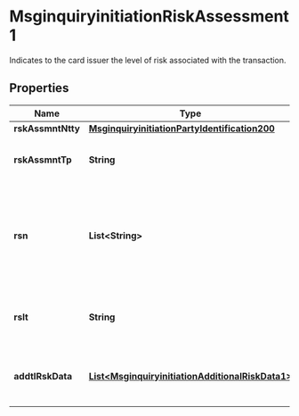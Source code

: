 

# MsginquiryinitiationRiskAssessment1

Indicates to the card issuer the level of risk associated with the transaction.

## Properties

| Name | Type | Description | Notes |
|------------ | ------------- | ------------- | -------------|
|**rskAssmntNtty** | [**MsginquiryinitiationPartyIdentification200**](MsginquiryinitiationPartyIdentification200.md) |  |  [optional] |
|**rskAssmntTp** | **String** | The type of Risk Assessment performed. |  [optional] |
|**rsn** | **List&lt;String&gt;** | The code(s) indentify the factor(s) that contributed to the Risk Score. |  [optional] |
|**rslt** | **String** | The score indicating the level of risk for the transaction. |  [optional] |
|**addtlRskData** | [**List&lt;MsginquiryinitiationAdditionalRiskData1&gt;**](MsginquiryinitiationAdditionalRiskData1.md) | Additional risk data associated with the transaction. |  [optional] |



